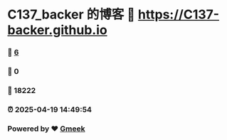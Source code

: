# C137_backer 的博客 :link: https://C137-backer.github.io 
### :page_facing_up: [6](https://C137-backer.github.io/tag.html) 
### :speech_balloon: 0 
### :hibiscus: 18222 
### :alarm_clock: 2025-04-19 14:49:54 
### Powered by :heart: [Gmeek](https://github.com/Meekdai/Gmeek)
